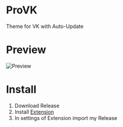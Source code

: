 # ProVK
Theme for VK with Auto-Update

# Preview
![Preview](https://prochopa.github.io/ProVK/ProVK.png)

# Install
1. Download Release
2. Install [Extension](https://chrome.google.com/webstore/detail/user-javascript-and-css/nbhcbdghjpllgmfilhnhkllmkecfmpld)
3. In settings of Extension import my Release
